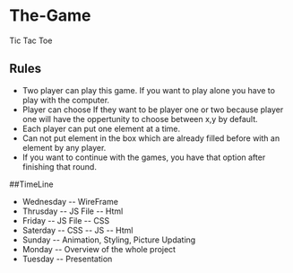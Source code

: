 # The-Game
Tic Tac Toe 
## Rules
* Two player can play this game. If you want to play alone you have to play with the computer.
* Player can choose If they want to be player one or two because player one will have the oppertunity to choose between x,y by default.
* Each player can put one element at a time.
* Can not put element in the box which are already filled before with an element by any player.
* If you want to continue with the games, you have that option after finishing that round.

##TimeLine

* Wednesday
  -- WireFrame
* Thrusday
  -- JS File
  -- Html
* Friday
  -- JS File
  -- CSS 
* Saterday
  -- CSS
  -- JS
  --  Html
* Sunday
  -- Animation, Styling, Picture Updating
* Monday
  -- Overview of the whole project
* Tuesday
  -- Presentation